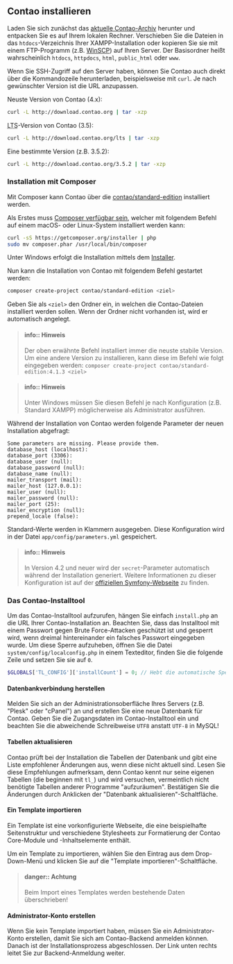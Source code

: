## Contao installieren

Laden Sie sich zunächst das [aktuelle Contao-Archiv][1] herunter und entpacken
Sie es auf Ihrem lokalen Rechner. Verschieben Sie die Dateien in das
`htdocs`-Verzeichnis Ihrer XAMPP-Installation oder kopieren Sie sie mit einem
FTP-Programm (z.B. [WinSCP][2]) auf Ihren Server. Der Basisordner heißt 
wahrscheinlich `htdocs`, `httpdocs`, `html`, `public_html` oder `www`.

Wenn Sie SSH-Zugriff auf den Server haben, können Sie Contao auch direkt
über die Kommandozeile herunterladen, beispielsweise mit `curl`. Je nach
gewünschter Version ist die URL anzupassen.

Neuste Version von Contao (4.x):
```bash
curl -L http://download.contao.org | tar -xzp
```

<abbr title="Long Term Support">LTS</abbr>-Version von Contao (3.5):
```bash
curl -L http://download.contao.org/lts | tar -xzp
```

Eine bestimmte Version (z.B. 3.5.2):
```bash
curl -L http://download.contao.org/3.5.2 | tar -xzp
```


### Installation mit Composer

Mit Composer kann Contao über die [contao/standard-edition][6] installiert
werden.

Als Erstes muss [Composer verfügbar sein][7], welcher mit folgendem Befehl
auf einem macOS- oder Linux-System installiert werden kann:

```bash
curl -sS https://getcomposer.org/installer | php
sudo mv composer.phar /usr/local/bin/composer
```

Unter Windows erfolgt die Installation mittels dem [Installer][8].

Nun kann die Installation von Contao mit folgendem Befehl gestartet werden:

```bash
composer create-project contao/standard-edition <ziel>
```

Geben Sie als `<ziel>` den Ordner ein, in welchen die Contao-Dateien
installiert werden sollen. Wenn der Ordner nicht vorhanden ist, wird er
automatisch angelegt.

> #### info:: Hinweis
> Der oben erwähnte Befehl installiert immer die neuste stabile Version.
> Um eine andere Version zu installieren, kann diese im Befehl wie folgt eingegeben
> werden: `composer create-project contao/standard-edition:4.1.3 <ziel>`

<!-- Quote break -->

> #### info:: Hinweis
> Unter Windows müssen Sie diesen Befehl je nach Konfiguration
> (z.B. Standard XAMPP) möglicherweise als Administrator ausführen.

Während der Installation von Contao werden folgende Parameter der neuen
Installation abgefragt:

```
Some parameters are missing. Please provide them.
database_host (localhost):
database_port (3306):
database_user (null):
database_password (null):
database_name (null):
mailer_transport (mail):
mailer_host (127.0.0.1):
mailer_user (null):
mailer_password (null):
mailer_port (25):
mailer_encryption (null):
prepend_locale (false):
```

Standard-Werte werden in Klammern ausgegeben. Diese Konfiguration wird in der
Datei `app/config/parameters.yml` gespeichert.

> #### info:: Hinweis 
> In Version 4.2 und neuer wird der `secret`-Parameter automatisch
> während der Installation generiert. 
> Weitere Informationen zu dieser Konfiguration ist auf der
> [offiziellen Symfony-Webseite][9] zu finden.

### Das Contao-Installtool

Um das Contao-Installtool aufzurufen, hängen Sie einfach `install.php`
an die URL Ihrer Contao-Installation an. Beachten Sie, dass das Installtool mit
einem Passwort gegen Brute Force-Attacken geschützt ist und gesperrt wird, wenn
dreimal hintereinander ein falsches Passwort eingegeben wurde. Um diese Sperre
aufzuheben, öffnen Sie die Datei `system/config/localconfig.php` in einem
Texteditor, finden Sie die folgende Zeile und setzen Sie sie auf `0`.

```php
$GLOBALS['TL_CONFIG']['installCount'] = 0; // Hebt die automatische Sperre auf
```


#### Datenbankverbindung herstellen

Melden Sie sich an der Administrationsoberfläche Ihres Servers (z.B. "Plesk"
oder "cPanel") an und erstellen Sie eine neue Datenbank für Contao. Geben Sie
die Zugangsdaten im Contao-Installtool ein und beachten Sie die abweichende
Schreibweise `UTF8` anstatt `UTF-8` in MySQL!


#### Tabellen aktualisieren

Contao prüft bei der Installation die Tabellen der Datenbank und gibt eine
Liste empfohlener Änderungen aus, wenn diese nicht aktuell sind. Lesen Sie diese
Empfehlungen aufmerksam, denn Contao kennt nur seine eigenen Tabellen (die
beginnen mit `tl_`) und wird versuchen, vermeintlich nicht benötigte Tabellen
anderer Programme "aufzuräumen". Bestätigen Sie die Änderungen durch Anklicken
der "Datenbank aktualisieren"-Schaltfläche.


#### Ein Template importieren

Ein Template ist eine vorkonfigurierte Webseite, die eine beispielhafte
Seitenstruktur und verschiedene Stylesheets zur Formatierung der Contao
Core-Module und -Inhaltselemente enthält.

Um ein Template zu importieren, wählen Sie den Eintrag aus dem Drop-Down-Menü
und klicken Sie auf die "Template importieren"-Schaltfläche.

> #### danger:: Achtung
> Beim Import eines Templates werden bestehende Daten überschrieben!


#### Administrator-Konto erstellen

Wenn Sie kein Template importiert haben, müssen Sie ein Administrator-Konto
erstellen, damit Sie sich am Contao-Backend anmelden können. Danach ist der
Installationsprozess abgeschlossen. Der Link unten rechts leitet Sie zur
Backend-Anmeldung weiter.


[1]: https://contao.org/de/download.html
[2]: http://www.winscp.net
[6]: https://github.com/contao/standard-edition
[7]: https://getcomposer.org/download/
[8]: https://getcomposer.org/doc/00-intro.md#using-the-installer
[9]: http://symfony.com/doc/current/reference/configuration/framework.html#secret

